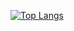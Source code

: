 [![Top Langs](https://github-readme-stats.vercel.app/api/top-langs/?username=cymophic)](https://github.com/cymophic/github-readme-stats)
